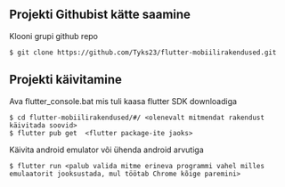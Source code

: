## Projekti Githubist kätte saamine 
Klooni grupi github repo
```
$ git clone https://github.com/Tyks23/flutter-mobiilirakendused.git
```
## Projekti käivitamine
Ava flutter_console.bat mis tuli kaasa flutter SDK downloadiga
```
$ cd flutter-mobiilirakendused/#/ <olenevalt mitmendat rakendust käivitada soovid>
$ flutter pub get  <flutter package-ite jaoks>
```
Käivita android emulator või ühenda android arvutiga
```
$ flutter run <palub valida mitme erineva programmi vahel milles emulaatorit jooksustada, mul töötab Chrome kõige paremini>
```

